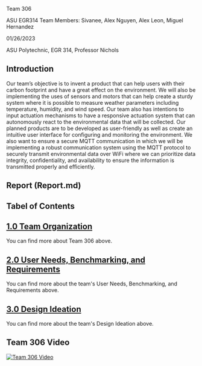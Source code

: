Team 306

ASU EGR314 <r>
Team Members: 
Sivanee, Alex Nguyen, Alex Leon, Miguel Hernandez

01/26/2023

ASU Polytechnic, EGR 314, Professor Nichols

**Introduction**
---
Our team’s objective is to invent a product that can help users with their carbon footprint and have a great effect on the environment. We will also be implementing the uses of sensors and motors that can help create a sturdy system where it is possible to measure weather parameters including temperature, humidity, and wind speed. Our team also has intentions to input actuation mechanisms to have a responsive actuation system that can autonomously react to the environmental data that will be collected. Our planned products are to be developed as user-friendly as well as create an intuitive user interface for configuring and monitoring the environment. We also want to ensure a secure MQTT communication in which we will be implementing a robust communication system using the MQTT protocol to securely transmit environmental data over WiFi where we can prioritize data integrity, confidentiality, and availability to ensure the information is transmitted properly and efficiently.

## Report (Report.md)
  
**Tabel of Contents**
  ---
## [1.0 Team Organization](Team_Organization.md)
You can find more about Team 306 above. 
## [2.0 User Needs, Benchmarking, and Requirements](UserNeeds_Benchmarking_Requirements.md)
You can find more about the team's User Needs, Benchmarking, and Requirements above.
## [3.0 Design Ideation](Design_Ideation.md)
You can find more about the team's Design Ideation above.

## Team 306 Video

[![Team 306 Video](http://img.youtube.com/vi/Inl4mMgCcvc/0.jpg)](https://www.youtube.com/watch?v=Inl4mMgCcvc "Team 306 Video")

